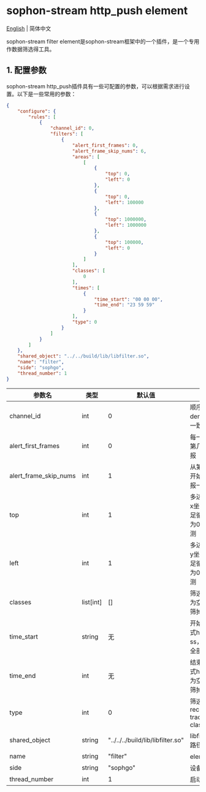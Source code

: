 # sophon-stream http_push element

[English](README_EN.md) | 简体中文

sophon-stream filter element是sophon-stream框架中的一个插件，是一个专用作数据筛选得工具。

## 1. 配置参数
sophon-stream http_push插件具有一些可配置的参数，可以根据需求进行设置。以下是一些常用的参数：

```json
{
    "configure": {
        "rules": [
            {
                "channel_id": 0,
                "filters": [
                    {
                        "alert_first_frames": 0,
                        "alert_frame_skip_nums": 6,
                        "areas": [
                            [
                                {
                                    "top": 0,
                                    "left": 0
                                },
                                {
                                    "top": 0,
                                    "left": 100000
                                },
                                {
                                    "top": 1000000,
                                    "left": 1000000
                                },
                                {
                                    "top": 100000,
                                    "left": 0
                                }
                            ]
                        ],
                        "classes": [
                            0
                        ],
                        "times": [
                            {
                                "time_start": "00 00 00",
                                "time_end": "23 59 59"
                            }
                        ],
                        "type": 0
                    }
                ]
            }
        ]
    },
    "shared_object": "../../build/lib/libfilter.so",
    "name": "filter",
    "side": "sophgo",
    "thread_number": 1
}
```

| 参数名        | 类型   | 默认值                               | 说明                            |
| ------------- | ------ | ------------------------------------ | ------------------------------- |
| channel_id            | int | 0                           | 顺序和id与demo的json一致          |
| alert_first_frames            | int | 0                       | 每一路追踪到第几帧开始上报               |
| alert_frame_skip_nums           | int | 1                    | 从第一次上报开始每几帧上报一次          |
| top           | int | 1                    | 多边形顶点的x坐标,需要满足循序，个数为0代表不检测    |
| left           | int | 1                    | 多边形顶点的y坐标,需要满足循序，个数为0代表不检测    |
| classes           | list[int] | []                    | 筛选的类别，为空将会全部筛掉        |
| time_start           | string | 无                    | 开始时间，格式hh mm ss，为空将会全部筛掉  |
| time_end           | int | 无                   | 结束时间，格式hh mm ss,为空将会全部筛掉    |
| type           | int | 0                    | 筛选类型，recognize:0  track:1 classes:other        |
| shared_object | string | "../../../build/lib/libfilter.so" | libfilter动态库路径          |
| name          | string | "filter"                          | element名称                     |
| side          | string | "sophgo"                             | 设备类型                        |
| thread_number | int    | 1                                    | 启动线程数                      |


